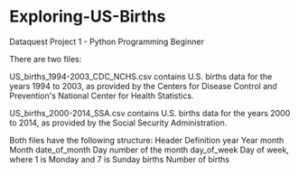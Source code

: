 # Exploring-US-Births
Dataquest Project 1 - Python Programming Beginner

There are two files:

US_births_1994-2003_CDC_NCHS.csv contains U.S. births data for the years 1994 to 2003, as provided by the Centers for Disease Control and Prevention's National Center for Health Statistics.

US_births_2000-2014_SSA.csv contains U.S. births data for the years 2000 to 2014, as provided by the Social Security Administration.

Both files have the following structure:
Header 	        Definition
year 	        Year
month 	        Month
date_of_month 	Day number of the month
day_of_week 	Day of week, where 1 is Monday and 7 is Sunday
births 	        Number of births

